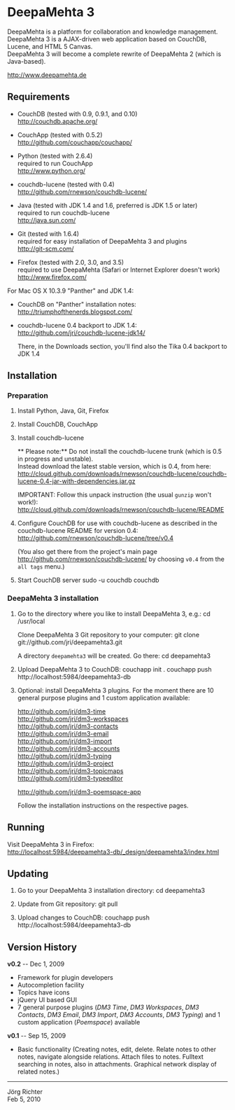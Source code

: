 
DeepaMehta 3
============

DeepaMehta is a platform for collaboration and knowledge management.  
DeepaMehta 3 is a AJAX-driven web application based on CouchDB, Lucene, and HTML 5 Canvas.  
DeepaMehta 3 will become a complete rewrite of DeepaMehta 2 (which is Java-based).

<http://www.deepamehta.de>


Requirements
------------

* CouchDB (tested with 0.9, 0.9.1, and 0.10)  
  <http://couchdb.apache.org/>

* CouchApp (tested with 0.5.2)  
  <http://github.com/couchapp/couchapp/>

* Python (tested with 2.6.4)  
  required to run CouchApp  
  <http://www.python.org/>

* couchdb-lucene (tested with 0.4)  
  <http://github.com/rnewson/couchdb-lucene/>

* Java (tested with JDK 1.4 and 1.6, preferred is JDK 1.5 or later)  
  required to run couchdb-lucene  
  <http://java.sun.com/>

* Git (tested with 1.6.4)  
  required for easy installation of DeepaMehta 3 and plugins  
  <http://git-scm.com/>

* Firefox (tested with 2.0, 3.0, and 3.5)  
  required to use DeepaMehta (Safari or Internet Explorer doesn't work)  
  <http://www.firefox.com/>

For Mac OS X 10.3.9 "Panther" and JDK 1.4:

* CouchDB on "Panther" installation notes:  
  <http://triumphofthenerds.blogspot.com/>

* couchdb-lucene 0.4 backport to JDK 1.4:  
  <http://github.com/jri/couchdb-lucene-jdk14/>

  There, in the Downloads section, you'll find also the Tika 0.4 backport to JDK 1.4


Installation
------------

### Preparation ###

1.  Install Python, Java, Git, Firefox

2.  Install CouchDB, CouchApp

3.  Install couchdb-lucene

    ** Please note:** Do not install the couchdb-lucene trunk (which is 0.5 in progress and unstable).  
    Instead download the latest stable version, which is 0.4, from here:  
    <http://cloud.github.com/downloads/rnewson/couchdb-lucene/couchdb-lucene-0.4-jar-with-dependencies.jar.gz>

    IMPORTANT: Follow this unpack instruction (the usual `gunzip` won't work!):  
    <http://cloud.github.com/downloads/rnewson/couchdb-lucene/README>

4.  Configure CouchDB for use with couchdb-lucene as described in the couchdb-lucene README for version 0.4:  
    <http://github.com/rnewson/couchdb-lucene/tree/v0.4>

    (You also get there from the project's main page <http://github.com/rnewson/couchdb-lucene/> by choosing `v0.4` from the `all tags` menu.)

5.  Start CouchDB server
        sudo -u couchdb couchdb

### DeepaMehta 3 installation ###

1.  Go to the directory where you like to install DeepaMehta 3, e.g.:
        cd /usr/local

    Clone DeepaMehta 3 Git repository to your computer:
        git clone git://github.com/jri/deepamehta3.git

    A directory `deepamehta3` will be created. Go there:
        cd deepamehta3

2.  Upload DeepaMehta 3 to CouchDB:
        couchapp init .
        couchapp push http://localhost:5984/deepamehta3-db

3.  Optional: install DeepaMehta 3 plugins.
    For the moment there are 10 general purpose plugins and 1 custom application available:

    <http://github.com/jri/dm3-time>  
    <http://github.com/jri/dm3-workspaces>  
    <http://github.com/jri/dm3-contacts>  
    <http://github.com/jri/dm3-email>  
    <http://github.com/jri/dm3-import>  
    <http://github.com/jri/dm3-accounts>  
    <http://github.com/jri/dm3-typing>  
    <http://github.com/jri/dm3-project>  
    <http://github.com/jri/dm3-topicmaps>  
    <http://github.com/jri/dm3-typeeditor>  

    <http://github.com/jri/dm3-poemspace-app>  

    Follow the installation instructions on the respective pages.


Running
-------

Visit DeepaMehta 3 in Firefox:  
<http://localhost:5984/deepamehta3-db/_design/deepamehta3/index.html>


Updating
--------

1.  Go to your DeepaMehta 3 installation directory:
        cd deepamehta3

2.  Update from Git repository:
        git pull

3.  Upload changes to CouchDB:
        couchapp push http://localhost:5984/deepamehta3-db


Version History
---------------

**v0.2** -- Dec  1, 2009

* Framework for plugin developers
* Autocompletion facility
* Topics have icons
* jQuery UI based GUI
* 7 general purpose plugins (*DM3 Time*, *DM3 Workspaces*, *DM3 Contacts*, *DM3 Email*, *DM3 Import*, *DM3 Accounts*, *DM3 Typing*) and 1 custom application (*Poemspace*) available

**v0.1** -- Sep 15, 2009

* Basic functionality (Creating notes, edit, delete. Relate notes to other notes, navigate alongside relations. Attach files to notes. Fulltext searching in notes, also in attachments. Graphical network display of related notes.)


------------
Jörg Richter  
Feb 5, 2010
